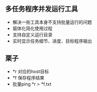 ## 多任务程序并发运行工具
 - 解决一些工具本身不支持批量运行的问题
 - 窗体化简化使用过程
 - 支持自定义运行目录
 - 实时显示任务细节、进度、目标程序输出

 ## 栗子
  - *r 对应的host目标
  - *f 保存程序结果
 - 批量ping *r > *f.txt
